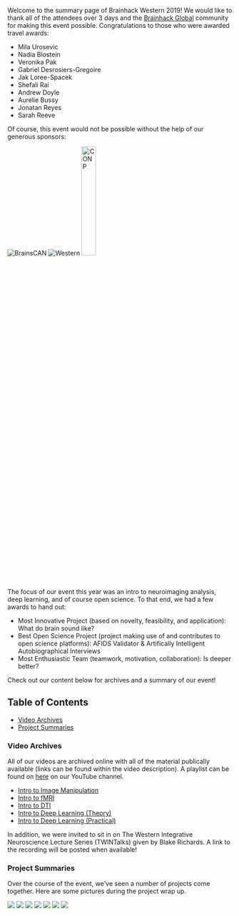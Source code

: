 Welcome to the summary page of Brainhack Western 2019! We would like to thank all of the attendees over 3 days and the [Brainhack Global](http://www.brainhack.org/global2018/) community for making this event possible. Congratulations to those who were awarded travel awards:
* Mila Urosevic
* Nadia Blostein
* Veronika Pak
* Gabriel Desrosiers-Gregoire
* Jak Loree-Spacek
* Shefali Rai
* Andrew Doyle
* Aurelie Bussy
* Jonatan Reyes
* Sarah Reeve

Of course, this event would not be possible without the help of our generous sponsors:

![BrainsCAN](https://github.com/BrainhackWestern/BrainhackWestern.github.io/blob/master/img/logos/brainscan_logo.png)
![Western](https://github.com/BrainhackWestern/BrainhackWestern.github.io/blob/master/img/logos/western_logo.png) 
<img src="https://github.com/BrainhackWestern/BrainhackWestern.github.io/blob/master/img/logos/conp-pcno-logo.png" width="25%" alt="CONP"/>

The focus of our event this year was an intro to neuroimaging analysis, deep learning, and of course open science. To that end, we had a few awards to hand out:
* Most Innovative Project (based on novelty, feasibility, and application): What do brain sound like?
* Best Open Science Project (project making use of and contributes to open science platforms): AFIDS Validator & Artifically Intelligent Autobiographical Interviews
* Most Enthusiastic Team (teamwork, motivation, collaboration): Is deeper better?

Check out our content below for archives and a summary of our event!

## Table of Contents
* [Video Archives](#videos)
* [Project Summaries](#summary)

### Video Archives <a name=videos></a>
All of our videos are archived online with all of the material publically available (links can be found within the video description). A playlist can be found on [here](https://www.youtube.com/playlist?list=PLBr2TYWA_eyCxQa3_F7TQ4UfeGg4mSYAh) on our YouTube channel.

* [Intro to Image Manipulation](https://youtu.be/6qmviONFc-I)
* [Intro to fMRI](https://youtu.be/DrFT3jFAmzc)
* [Intro to DTI](https://youtu.be/nlhBgCR5dWE)
* [Intro to Deep Learning (Theory)](https://youtu.be/uKE_sAPQsHA)
* [Intro to Deep Learning (Practical)](https://youtu.be/jfdCkj4waLg)

In addition, we were invited to sit in on The Western Integrative Neuroscience Lecture Series (TWINTalks) given by Blake Richards. A link to the recording will be posted when available!

### Project Summaries<a name=summary></a>
Over the course of the event, we've seen a number of projects come together. Here are some pictures during the project wrap up.

![](https://pbs.twimg.com/media/EJcgUHaW4AAUcPl?format=jpg&name=4096x4096)
![](https://pbs.twimg.com/media/EJcgUiPWwAEq8WJ?format=jpg&name=4096x4096)
![](https://pbs.twimg.com/media/EJcgU47WoAAsTuG?format=jpg&name=4096x4096)
![](https://pbs.twimg.com/media/EJcgVUSX0AEvdmU?format=jpg&name=4096x4096)
![](https://pbs.twimg.com/media/EJcjaqgXYAAAj9Y?format=jpg&name=large)
![](https://github.com/BrainhackWestern/BrainhackWestern.github.io/blob/master/img/2019/IMG_20191115_161611.jpg)
![](https://github.com/BrainhackWestern/BrainhackWestern.github.io/blob/master/img/2019/IMG_20191115_160535.jpg)
